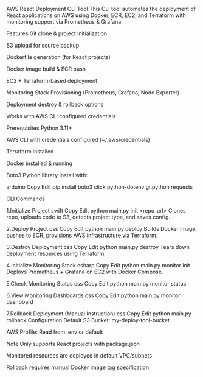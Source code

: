 
AWS React Deployment CLI Tool
This CLI tool automates the deployment of React applications on AWS using Docker, ECR, EC2, and Terraform with monitoring support via Prometheus & Grafana.

Features
Git clone & project initialization

S3 upload for source backup

Dockerfile generation (for React projects)

Docker image build & ECR push

EC2 + Terraform-based deployment

Monitoring Stack Provisioning (Prometheus, Grafana, Node Exporter)

Deployment destroy & rollback options

Works with AWS CLI configured credentials

Prerequisites
Python 3.11+

AWS CLI with credentials configured (~/.aws/credentials)

Terraform installed

Docker installed & running

Boto3 Python library
Install with:

arduino
Copy
Edit
pip install boto3 click python-dotenv gitpython requests

CLI Commands

1.Initialize Project
swift
Copy
Edit
python main.py init <repo_url>
Clones repo, uploads code to S3, detects project type, and saves config.

2.Deploy Project
css
Copy
Edit
python main.py deploy
Builds Docker image, pushes to ECR, provisions AWS infrastructure via Terraform.

3.Destroy Deployment
css
Copy
Edit
python main.py destroy
Tears down deployment resources using Terraform.

4.Initialize Monitoring Stack
csharp
Copy
Edit
python main.py monitor init
Deploys Prometheus + Grafana on EC2 with Docker Compose.

5.Check Monitoring Status
css
Copy
Edit
python main.py monitor status

6.View Monitoring Dashboards
css
Copy
Edit
python main.py monitor dashboard

7.Rollback Deployment (Manual Instruction)
css
Copy
Edit
python main.py rollback
Configuration
Default S3 Bucket: my-deploy-tool-bucket

AWS Profile: Read from .env or default

Note
Only supports React projects with package.json

Monitored resources are deployed in default VPC/subnets

Rollback requires manual Docker image tag specification